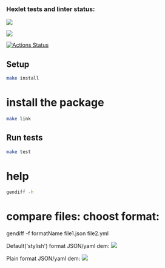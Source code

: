 ### Hexlet tests and linter status:
<a href="https://codeclimate.com/github/DMotorina/frontend-project-46/maintainability"><img src="https://api.codeclimate.com/v1/badges/2dbcd531d977d807f12b/maintainability" /></a>

<a href="https://codeclimate.com/github/DMotorina/frontend-project-46/test_coverage"><img src="https://api.codeclimate.com/v1/badges/2dbcd531d977d807f12b/test_coverage" /></a>

[![Actions Status](https://github.com/DMotorina/frontend-project-46/actions/workflows/hexlet-check.yml/badge.svg)](https://github.com/DMotorina/frontend-project-46/actions)

## Setup

```bash
make install
```

# install the package
```bash
make link
```

## Run tests

```bash
make test
```

# help
```bash
gendiff -h
```

# compare files: choost format:
gendiff -f formatName file1.json file2.yml

Default('stylish') format JSON/yaml dem:
<a href="https://asciinema.org/a/620055" target="_blank"><img src="https://asciinema.org/a/620055.svg" /></a>

Plain format JSON/yaml dem:
<a href="https://asciinema.org/a/620056" target="_blank"><img src="https://asciinema.org/a/620056.svg" /></a>
